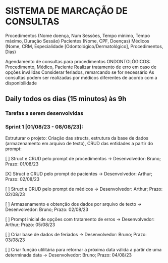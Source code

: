 # SISTEMA DE MARCAÇÃO DE CONSULTAS

Procedimentos (Nome doença, Num Sessões, Tempo mínimo, Tempo máximo, Duração Sessão)
Pacientes (Nome, CPF, Doenças)
Médicos (Nome, CRM, Especialidade [Odontológico/Dermatológico], Procedimentos, Dias)

Agendamento de consultas para procedimentos ONDONTOLÓGICOS:
Procedimento, Médico, Paciente
Realizar tratamento de erro em caso de opções inválidas
Considerar feriados, remarcando se for necessário
As consultas podem ser realizadas por médicos diferentes de acordo com a disponibilidade


## Daily todos os dias (15 minutos) às 9h

### Tarefas a serem desenvolvidas

### Sprint 1 [01/08/23 - 08/08/23]:
Estruturar o projeto:
	Criação das structs, estrutura da base de dados (armazenamento em arquivo de texto), CRUD das entidades a partir do prompt:

  [ ] Struct e CRUD pelo prompt de procedimentos -> Desenvolvedor: Bruno; Prazo: 01/08/23 
	
  [X] Struct e CRUD pelo prompt de pacientes -> Desenvolvedor: Arthur; Prazo: 02/08/23
	
  [ ] Struct e CRUD pelo prompt de médicos -> Desenvolvedor: Arthur; Prazo: 02/08/23
	
  [ ] Armazenamento e obtenção dos dados por arquivo de texto -> Desenvolvedor: Bruno; Prazo: 02/08/23

  [ ] Prompt inicial de opções com tratamento de erros -> Desenvolvedor: Arthur; Prazo: 05/08/23
 
  [ ] Criar base de dados de feriados -> Desenvolvedor: Bruno; Prazo: 03/08/23
	
  [ ] Criar função utilitária para retornar a próxima data válida a partir de uma determinada data -> Desenvolvedor: Bruno; Prazo: 04/08/23
	
